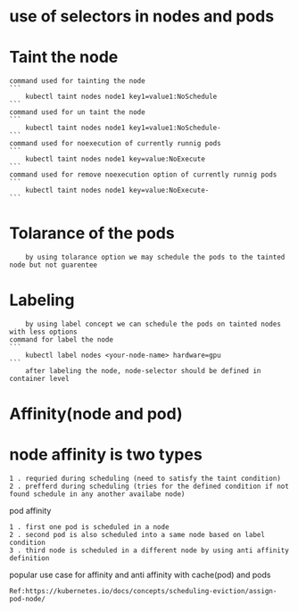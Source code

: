 # use of selectors in nodes and pods

# Taint the node
    command used for tainting the node
    ```
        kubectl taint nodes node1 key1=value1:NoSchedule
    ```
    command used for un taint the node
    ```   
        kubectl taint nodes node1 key1=value1:NoSchedule-
    ```    
    command used for noexecution of currently runnig pods
    ```
        kubectl taint nodes node1 key=value:NoExecute
    ```
    command used for remove noexecution option of currently runnig pods
    ```
        kubectl taint nodes node1 key=value:NoExecute-
    ```

#  Tolarance of the pods 
        by using tolarance option we may schedule the pods to the tainted node but not guarentee

#  Labeling
        by using label concept we can schedule the pods on tainted nodes with less options
    command for label the node 
    ```
        kubectl label nodes <your-node-name> hardware=gpu
    ```
        after labeling the node, node-selector should be defined in container level

#  Affinity(node and pod)

# node affinity is two types
    1 . requried during scheduling (need to satisfy the taint condition)
    2 . prefferd during scheduling (tries for the defined condition if not found schedule in any another availabe node)

pod affinity

    1 . first one pod is scheduled in a node
    2 . second pod is also scheduled into a same node based on label condition
    3 . third node is scheduled in a different node by using anti affinity definition

popular use case for affinity and anti affinity with cache(pod) and pods

```
Ref:https://kubernetes.io/docs/concepts/scheduling-eviction/assign-pod-node/
```